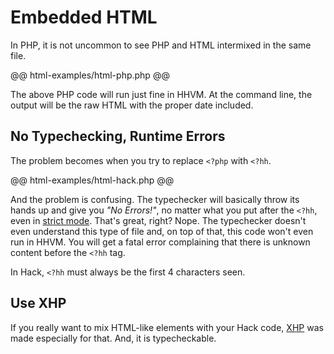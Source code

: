 # Embedded HTML

In PHP, it is not uncommon to see PHP and HTML intermixed in the same file. 

@@ html-examples/html-php.php @@

The above PHP code will run just fine in HHVM. At the command line, the output will be the raw HTML with the proper date included.

## No Typechecking, Runtime Errors

The problem becomes when you try to replace `<?php` with `<?hh`. 

@@ html-examples/html-hack.php @@

And the problem is confusing. The typechecker will basically throw its hands up and give you *"No Errors!"*, no matter what you put after the `<?hh`, even in [strict mode](../typechecker/modes.md#strict-mode). That's great, right? Nope. The typechecker doesn't even understand this type of file and, on top of that, this code won't even run in HHVM. You will get a fatal error complaining that there is unknown content before the `<?hh` tag. 

In Hack, `<?hh` must always be the first 4 characters seen.

## Use XHP

If you really want to mix HTML-like elements with your Hack code, [XHP](xhp/intro.md) was made especially for that. And, it is typecheckable.
